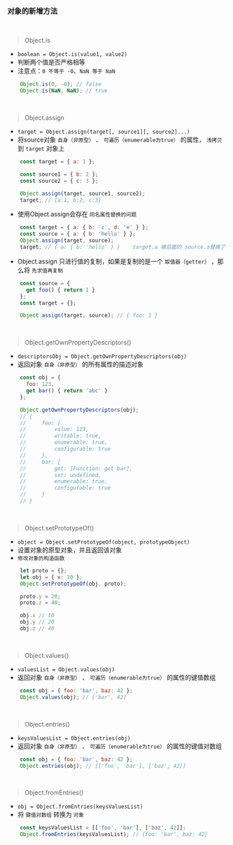 ### 对象的新增方法

<br>

> Object.is
- `boolean = Object.is(value1, value2)`
- 判断两个值是否严格相等
- 注意点：`0 不等于 -0`、`NaN 等于 NaN`
```javascript
    Object.is(0, -0); // false
    Object.is(NaN, NaN); // true
```

<br>

> Object.assign
- `target = Object.assign(target[, source1][, source2]...)`
- 将source对象 `自身（非原型）` 、 `可遍历（enumerable为true）` 的属性， `浅拷贝` 到 `target` 对象上
```javascript
    const target = { a: 1 };

    const source1 = { b: 2 };
    const source2 = { c: 3 };

    Object.assign(target, source1, source2);
    target; // {a:1, b:2, c:3}
```
- 使用Object.assign会存在 `同名属性替换的问题`
```javascript
    const target = { a: { b: 'c', d: 'e' } };
    const source = { a: { b: 'hello' } };
    Object.assign(target, source);
    target; // { a: { b: 'hello' } }    target.a 被后面的 source.a替换了
```
- Object.assign 只进行值的复制，如果是复制的是一个 `取值器（getter）` ，那么将 `先求值再复制`
```javascript
    const source = {
      get foo() { return 1 }
    };
    const target = {};

    Object.assign(target, source); // { foo: 1 }
```

<br>

> Object.getOwnPropertyDescriptors()
- `descriptorsObj = Object.getOwnPropertyDescriptors(obj)`
- 返回对象 `自身（非原型）` 的所有属性的描述对象
```javascript
    const obj = {
      foo: 123,
      get bar() { return 'abc' }
    };

    Object.getOwnPropertyDescriptors(obj);
    // {
    //     foo: {
    //         value: 123,
    //         writable: true,
    //         enumerable: true,
    //         configurable: true
    //     },
    //     bar: {
    //         get: [Function: get bar],
    //         set: undefined,
    //         enumerable: true,
    //         configurable: true
    //     }
    // }
```

<br>

> Object.setPrototypeOf()
- `object = Object.setPrototypeOf(object, prototypeObject)`
- 设置对象的原型对象，并且返回该对象
- `修改对象的构造函数`
```javascript
    let proto = {};
    let obj = { x: 10 };
    Object.setPrototypeOf(obj, proto);

    proto.y = 20;
    proto.z = 40;

    obj.x // 10
    obj.y // 20
    obj.z // 40
```

<br>

> Object.values()
- `valuesList = Object.values(obj)`
- 返回对象 `自身（非原型）` 、 `可遍历（enumerable为true）` 的属性的键值数组
```javascript
    const obj = { foo: 'bar', baz: 42 };
    Object.values(obj); // ['bar', 42]
```

<br>

> Object.entries()
- `keysValuesList = Object.entries(obj)`
- 返回对象 `自身（非原型）` 、 `可遍历（enumerable为true）` 的属性的键值对数组
```javascript
    const obj = { foo: 'bar', baz: 42 };
    Object.entries(obj); // [['foo', 'bar'], ['baz', 42]]
```

<br>

> Object.fromEntries()
- `obj = Object.fromEntries(keysValuesList)`
- 将 `键值对数组` 转换为 `对象`
```javascript
    const keysValuesList = [['foo', 'bar'], ['baz', 42]];
    Object.fromEntries(keysValuesList); // {foo: 'bar', baz: 42}
```
